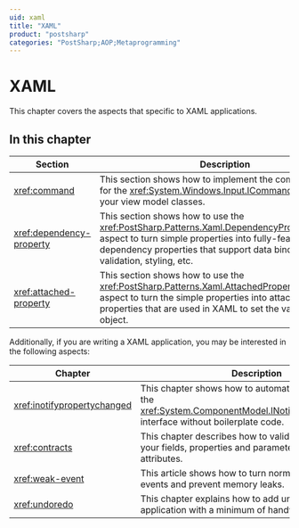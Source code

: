 ```yaml
---
uid: xaml
title: "XAML"
product: "postsharp"
categories: "PostSharp;AOP;Metaprogramming"
---
```

# XAML

This chapter covers the aspects that specific to XAML applications.


## In this chapter

| Section | Description |
|---------|-------------|
| <xref:command> | This section shows how to implement the command pattern for the <xref:System.Windows.Input.ICommand> properties of your view model classes.  |
| <xref:dependency-property> | This section shows how to use the <xref:PostSharp.Patterns.Xaml.DependencyPropertyAttribute> aspect to turn simple properties into fully-featured dependency properties that support data binding, validation, styling, etc.  |
| <xref:attached-property> | This section shows how to use the <xref:PostSharp.Patterns.Xaml.AttachedPropertyAttribute> aspect to turn the simple properties into attached properties that are used in XAML to set the value on any object.  |

Additionally, if you are writing a XAML application, you may be interested in the following aspects:

| Chapter | Description |
|---------|-------------|
| <xref:inotifypropertychanged> | This chapter shows how to automatically implement the <xref:System.ComponentModel.INotifyPropertyChanged> interface without boilerplate code.  |
| <xref:contracts> | This chapter describes how to validate the value of your fields, properties and parameters with custom attributes. |
| <xref:weak-event> | This article shows how to turn normal events into weak events and prevent memory leaks. |
| <xref:undoredo> | This chapter explains how to add undo/redo to your application with a minimum of handwritten code. |

